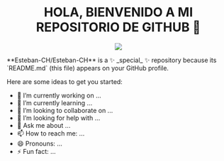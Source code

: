 <h1 align="center">HOLA, BIENVENIDO A MI REPOSITORIO DE GITHUB 👋</h1>
<p align="center">
<img src="https://c.tenor.com/XgAG1LXjpcYAAAAd/apartamento-qualquer-banner-banner.gif" width="">
</p>
**Esteban-CH/Esteban-CH** is a ✨ _special_ ✨ repository because its `README.md` (this file) appears on your GitHub profile.

Here are some ideas to get you started:

- 🔭 I’m currently working on ...
- 🌱 I’m currently learning ...
- 👯 I’m looking to collaborate on ...
- 🤔 I’m looking for help with ...
- 💬 Ask me about ...
- 📫 How to reach me: ...
- 😄 Pronouns: ...
- ⚡ Fun fact: ...